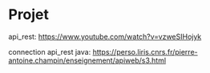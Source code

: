 # Projet
api_rest: https://www.youtube.com/watch?v=vzweSIHojyk

connection api_rest java: https://perso.liris.cnrs.fr/pierre-antoine.champin/enseignement/apiweb/s3.html
